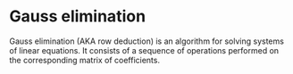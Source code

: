 # Gauss elimination
Gauss elimination (AKA row deduction) is an algorithm for solving systems of linear equations. It consists of a sequence of operations performed on the corresponding matrix of coefficients. 
